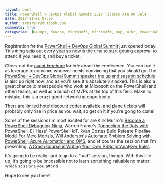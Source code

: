 ```yaml
---
layout: post
title: PowerShell + DevOps Global Summit 2018 Tickets Are On Sale
date: 2017-11-01 07:00
author: thmsrynr@outlook.com
comments: true
categories: [DevOps, devops, microsoft, microsoft, mvp, nshr, PowerShell, powershell, summit]
---
```

Registration for the <a href="http://powershellsummit.org/" target="_blank" rel="noopener">PowerShell + DevOps Global Summit</a> just opened today. This thing sells out every year so now is the time to start getting approval to attend if you need it, and buy a ticket.

Check out the <a href="https://cdn-powershell.pressidium.com/wp-content/uploads/2017/09/2018-Brochure.pdf" target="_blank" rel="noopener">event brochure</a> for info about the conference. You can use it as leverage to convince whoever needs convincing that you should go. The <a href="https://powershelldevopsglobalsummit2018.sched.com/grid/" target="_blank" rel="noopener">PowerShell + DevOps Global Summit speaker line up and session schedule</a> is also up right now, and as you'll see, it's absolutely stacked. This is also a great chance to meet people who work at Microsoft on the PowerShell (and other) teams, as well as a bunch of MVPs at the top of this field. Make no mistake, this is a crazy good networking opportunity.

There are limited hotel discount codes available, and plane tickets will probably only rise in price as you wait, so get on it if you're going to come!

Some of the sessions I'm most excited for are Kirk Munro's <a href="https://powershelldevopsglobalsummit2018.sched.com/event/CnMh/become-a-powershell-debugging-ninja" target="_blank" rel="noopener">Become a PowerShell Debugging Ninja</a>, Warren Frame's C<a href="https://powershelldevopsglobalsummit2018.sched.com/event/Cpp3/connecting-the-dots-with-powershell" target="_blank" rel="noopener">onnecting the Dots with PowerShell</a>, Eli Hess' <a href="https://powershelldevopsglobalsummit2018.sched.com/event/Cpp8/powershell-iot-what-net-core-has-done-for-your-raspberry-pi" target="_blank" rel="noopener">PowerShell IoT</a>, Ryan Coates <a href="https://powershelldevopsglobalsummit2018.sched.com/event/Cqc3/the-build-release-pipeline-model-for-mere-mortals" target="_blank" rel="noopener">Build Release Pipeline Model For Mere Mortals</a>, Will Anderson's <a href="https://powershelldevopsglobalsummit2018.sched.com/event/Cqc8/automate-problem-solving-with-powershell-azure-automation-and-oms" target="_blank" rel="noopener">Automate Problem Solving with PowerShell, Azure Automation and OMS</a>, and of course the session that I'm presenting, <a href="https://powershelldevopsglobalsummit2018.sched.com/event/Cqi6/a-crash-course-in-writing-your-own-psscriptanalyzer-rules" target="_blank" rel="noopener">A Crash Course in Writing Your Own PSScriptAnalyzer Rules</a>.

It's going to be really hard to go to a "bad" session, though. With this line up, it's going to be impossible not to learn something valuable no matter which sessions you attend.

Hope to see you there!
